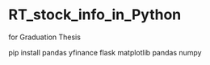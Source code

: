# RT_stock_info_in_Python
for Graduation Thesis

pip install pandas yfinance flask matplotlib pandas numpy

